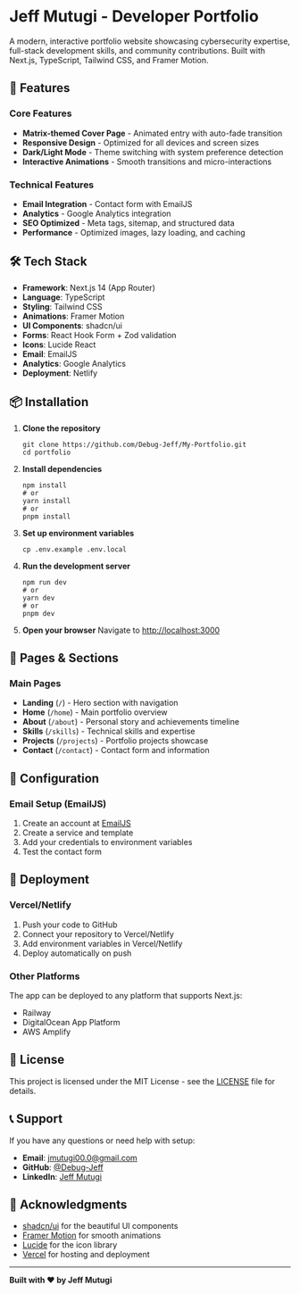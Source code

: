 # Jeff Mutugi - Developer Portfolio

A modern, interactive portfolio website showcasing cybersecurity expertise, full-stack development skills, and community contributions. Built with Next.js, TypeScript, Tailwind CSS, and Framer Motion.

## 🚀 Features

### Core Features
- **Matrix-themed Cover Page** - Animated entry with auto-fade transition
- **Responsive Design** - Optimized for all devices and screen sizes
- **Dark/Light Mode** - Theme switching with system preference detection
- **Interactive Animations** - Smooth transitions and micro-interactions

### Technical Features
- **Email Integration** - Contact form with EmailJS
- **Analytics** - Google Analytics integration
- **SEO Optimized** - Meta tags, sitemap, and structured data
- **Performance** - Optimized images, lazy loading, and caching

## 🛠️ Tech Stack

- **Framework**: Next.js 14 (App Router)
- **Language**: TypeScript
- **Styling**: Tailwind CSS
- **Animations**: Framer Motion
- **UI Components**: shadcn/ui
- **Forms**: React Hook Form + Zod validation
- **Icons**: Lucide React
- **Email**: EmailJS
- **Analytics**: Google Analytics
- **Deployment**: Netlify

## 📦 Installation

1. **Clone the repository**
   ```
   git clone https://github.com/Debug-Jeff/My-Portfolio.git
   cd portfolio
   ```

2. **Install dependencies**
   ```
   npm install
   # or
   yarn install
   # or
   pnpm install
   ```

3. **Set up environment variables**
   ```
   cp .env.example .env.local
   ```

4. **Run the development server**
   ```
   npm run dev
   # or
   yarn dev
   # or
   pnpm dev
   ```

5. **Open your browser**
   Navigate to [http://localhost:3000](http://localhost:3000)


## 📱 Pages & Sections

### Main Pages
- **Landing** (`/`) - Hero section with navigation
- **Home** (`/home`) - Main portfolio overview
- **About** (`/about`) - Personal story and achievements timeline
- **Skills** (`/skills`) - Technical skills and expertise
- **Projects** (`/projects`) - Portfolio projects showcase
- **Contact** (`/contact`) - Contact form and information

## 🔧 Configuration

### Email Setup (EmailJS)
1. Create an account at [EmailJS](https://www.emailjs.com/)
2. Create a service and template
3. Add your credentials to environment variables
4. Test the contact form

## 🚀 Deployment

### Vercel/Netlify
1. Push your code to GitHub
2. Connect your repository to Vercel/Netlify
3. Add environment variables in Vercel/Netlify
4. Deploy automatically on push

### Other Platforms
The app can be deployed to any platform that supports Next.js:
- Railway
- DigitalOcean App Platform
- AWS Amplify

## 📄 License

This project is licensed under the MIT License - see the [LICENSE](LICENSE) file for details.

## 📞 Support

If you have any questions or need help with setup:

- **Email**: jmutugi00.0@gmail.com
- **GitHub**: [@Debug-Jeff](https://github.com/Debug-Jeff)
- **LinkedIn**: [Jeff Mutugi](https://www.linkedin.com/in/jeff-m-7a2123305/)

## 🙏 Acknowledgments

- [shadcn/ui](https://ui.shadcn.com/) for the beautiful UI components
- [Framer Motion](https://www.framer.com/motion/) for smooth animations
- [Lucide](https://lucide.dev/) for the icon library
- [Vercel](https://vercel.com/) for hosting and deployment

---

**Built with ❤️ by Jeff Mutugi**
```

